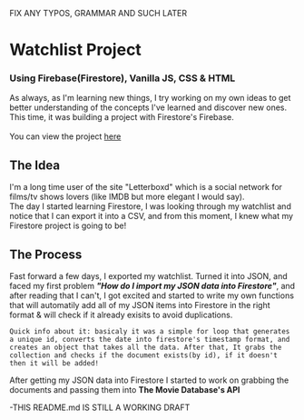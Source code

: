 FIX ANY TYPOS, GRAMMAR AND SUCH LATER
# Watchlist Project
### Using **Firebase(Firestore), Vanilla JS, CSS & HTML**
As always, as I'm learning new things, I try working on my own ideas to get better understanding of the concepts I've learned and discover new ones. <br>
This time, it was building a project with Firestore's Firebase. <br> <br>
You can view the project [here](https://ohadosnat.github.io/watchlist/index.html) <br>

## The Idea
I'm a long time user of the site "Letterboxd" which is a social network for films/tv shows lovers (like IMDB but more elegant I would say). <br>
The day I started learning Firestore, I was looking through my watchlist and notice that I can export it into a CSV, and from this moment, I knew what my Firestore project is going to be! <br>

## The Process
Fast forward a few days, I exported my watchlist. Turned it into JSON, and faced my first problem ***"How do I import my JSON data into Firestore"***, and after reading that I can't, I got excited and started to write my own functions that will automatily add all of my JSON items into Firestore in the right format & will check if it already exisits to avoid duplications. <br>

    Quick info about it: basicaly it was a simple for loop that generates a unique id, converts the date into firestore's timestamp format, and creates an object that takes all the data. After that, It grabs the collection and checks if the document exists(by id), if it doesn't then it will be added!

After getting my JSON data into Firestore I started to work on grabbing the documents and passing them into **The Movie Database's API** <br>

-THIS README.md IS STILL A WORKING DRAFT